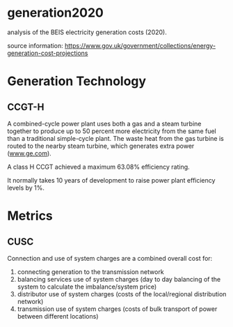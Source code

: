 # generation2020
analysis of the BEIS electricity generation costs (2020).

source information:
https://www.gov.uk/government/collections/energy-generation-cost-projections


# Generation Technology

## CCGT-H
A combined-cycle power plant uses both a gas and a steam turbine together to produce up to 50 percent more electricity from the same fuel than a traditional simple-cycle plant. The waste heat from the gas turbine is routed to the nearby steam turbine, which generates extra power (www.ge.com).

A class H CCGT achieved a maximum 63.08% efficiency rating.

It normally takes 10 years of development to raise power plant efficiency levels by 1%.



# Metrics

## CUSC
Connection and use of system charges are a combined overall cost for:
1. connecting generation to the transmission network
2. balancing services use of system charges (day to day balancing of the system to calculate the imbalance/system price)
3. distributor use of system charges (costs of the local/regional distribution network)
4. transmission use of system charges (costs of bulk transport of power between different locations)


